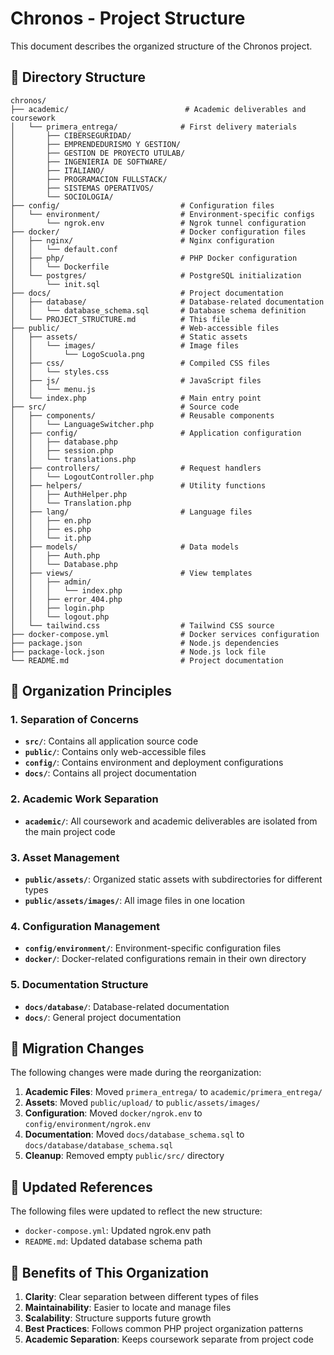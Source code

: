 # Chronos - Project Structure

This document describes the organized structure of the Chronos project.

## 📁 Directory Structure

```
chronos/
├── academic/                          # Academic deliverables and coursework
│   └── primera_entrega/              # First delivery materials
│       ├── CIBERSEGURIDAD/
│       ├── EMPRENDEDURISMO Y GESTION/
│       ├── GESTION DE PROYECTO UTULAB/
│       ├── INGENIERIA DE SOFTWARE/
│       ├── ITALIANO/
│       ├── PROGRAMACION FULLSTACK/
│       ├── SISTEMAS OPERATIVOS/
│       └── SOCIOLOGIA/
├── config/                           # Configuration files
│   └── environment/                  # Environment-specific configs
│       └── ngrok.env                 # Ngrok tunnel configuration
├── docker/                           # Docker configuration files
│   ├── nginx/                        # Nginx configuration
│   │   └── default.conf
│   ├── php/                          # PHP Docker configuration
│   │   └── Dockerfile
│   └── postgres/                     # PostgreSQL initialization
│       └── init.sql
├── docs/                             # Project documentation
│   ├── database/                     # Database-related documentation
│   │   └── database_schema.sql       # Database schema definition
│   └── PROJECT_STRUCTURE.md          # This file
├── public/                           # Web-accessible files
│   ├── assets/                       # Static assets
│   │   └── images/                   # Image files
│   │       └── LogoScuola.png
│   ├── css/                          # Compiled CSS files
│   │   └── styles.css
│   ├── js/                           # JavaScript files
│   │   └── menu.js
│   └── index.php                     # Main entry point
├── src/                              # Source code
│   ├── components/                   # Reusable components
│   │   └── LanguageSwitcher.php
│   ├── config/                       # Application configuration
│   │   ├── database.php
│   │   ├── session.php
│   │   └── translations.php
│   ├── controllers/                  # Request handlers
│   │   └── LogoutController.php
│   ├── helpers/                      # Utility functions
│   │   ├── AuthHelper.php
│   │   └── Translation.php
│   ├── lang/                         # Language files
│   │   ├── en.php
│   │   ├── es.php
│   │   └── it.php
│   ├── models/                       # Data models
│   │   ├── Auth.php
│   │   └── Database.php
│   ├── views/                        # View templates
│   │   ├── admin/
│   │   │   └── index.php
│   │   ├── error_404.php
│   │   ├── login.php
│   │   └── logout.php
│   └── tailwind.css                  # Tailwind CSS source
├── docker-compose.yml                # Docker services configuration
├── package.json                      # Node.js dependencies
├── package-lock.json                 # Node.js lock file
└── README.md                         # Project documentation
```

## 🎯 Organization Principles

### 1. **Separation of Concerns**
- **`src/`**: Contains all application source code
- **`public/`**: Contains only web-accessible files
- **`config/`**: Contains environment and deployment configurations
- **`docs/`**: Contains all project documentation

### 2. **Academic Work Separation**
- **`academic/`**: All coursework and academic deliverables are isolated from the main project code

### 3. **Asset Management**
- **`public/assets/`**: Organized static assets with subdirectories for different types
- **`public/assets/images/`**: All image files in one location

### 4. **Configuration Management**
- **`config/environment/`**: Environment-specific configuration files
- **`docker/`**: Docker-related configurations remain in their own directory

### 5. **Documentation Structure**
- **`docs/database/`**: Database-related documentation
- **`docs/`**: General project documentation

## 🔄 Migration Changes

The following changes were made during the reorganization:

1. **Academic Files**: Moved `primera_entrega/` to `academic/primera_entrega/`
2. **Assets**: Moved `public/upload/` to `public/assets/images/`
3. **Configuration**: Moved `docker/ngrok.env` to `config/environment/ngrok.env`
4. **Documentation**: Moved `docs/database_schema.sql` to `docs/database/database_schema.sql`
5. **Cleanup**: Removed empty `public/src/` directory

## 📝 Updated References

The following files were updated to reflect the new structure:
- `docker-compose.yml`: Updated ngrok.env path
- `README.md`: Updated database schema path

## 🚀 Benefits of This Organization

1. **Clarity**: Clear separation between different types of files
2. **Maintainability**: Easier to locate and manage files
3. **Scalability**: Structure supports future growth
4. **Best Practices**: Follows common PHP project organization patterns
5. **Academic Separation**: Keeps coursework separate from project code
